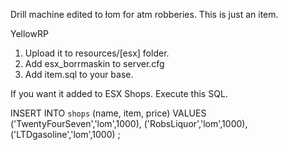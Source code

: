 Drill machine edited to łom for atm robberies. This is just an item.

YellowRP

1. Upload it to resources/[esx] folder.
2. Add esx_borrmaskin to server.cfg
3. Add item.sql to your base.


If you want it added to ESX Shops. Execute this SQL.


INSERT INTO `shops` (name, item, price) VALUES
	('TwentyFourSeven','lom',1000),
	('RobsLiquor','lom',1000),
	('LTDgasoline','lom',1000)
;

